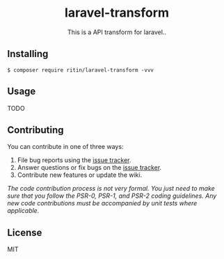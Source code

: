 <h1 align="center"> laravel-transform </h1>

<p align="center"> This is a API transform for laravel..</p>


## Installing

```shell
$ composer require ritin/laravel-transform -vvv
```

## Usage

TODO

## Contributing

You can contribute in one of three ways:

1. File bug reports using the [issue tracker](https://github.com/ritin/laravel-transform/issues).
2. Answer questions or fix bugs on the [issue tracker](https://github.com/ritin/laravel-transform/issues).
3. Contribute new features or update the wiki.

_The code contribution process is not very formal. You just need to make sure that you follow the PSR-0, PSR-1, and PSR-2 coding guidelines. Any new code contributions must be accompanied by unit tests where applicable._

## License

MIT
